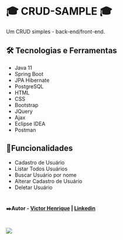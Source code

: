 # 🎓 CRUD-SAMPLE 🎓 

Um CRUD simples - back-end/front-end.

## 

##  🛠️ Tecnologias e Ferramentas

* Java 11
* Spring Boot
* JPA Hibernate
* PostgreSQL
* HTML
* CSS
* Bootstrap
* JQuery
* Ajax
* Eclipse IDEA
* Postman

## 🔎Funcionalidades

* Cadastro de Usuário
* Listar Todos Usuários
* Buscar Usuário por nome
* Alterar Cadastro de Usuário
* Deletar Usuário
#
#### ✒️Autor - [Victor Henrique](https://github.com/viccttor) | [Linkedin](https://www.linkedin.com/in/viccttor/)
#
<div>
 <a href="http://crud-sample-full.herokuapp.com/crud-sample" target="_blank"><img src="https://img.shields.io/badge/Heroku-430098?style=for-the-badge&logo=heroku&logoColor=white" target="_blank"></a> 
</div>
